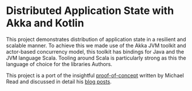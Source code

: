# Distributed Application State with Akka and Kotlin

This project demonstrates distribution of application state in a resilient and scalable
manner. To achieve this we made use of the Akka JVM toolkit and actor-based concurrency
model, this toolkit has bindings for Java and the JVM language Scala. Tooling around
Scala is particularly strong as this the language of choice for the libraries Authors. 
 
This project is a port of the insightful [proof-of-concept][1] written by Michael Read
and discussed in detail his [blog posts][2].

[1]: https://github.com/michael-read/akka-typed-distributed-state-blog
[2]: https://www.lightbend.com/blog/how-to-distribute-application-state-with-akka-cluster-part-1-getting-started
